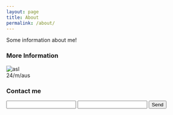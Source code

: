 ```yaml
---
layout: page
title: About
permalink: /about/
---
```


Some information about me!

### More Information

![asl](http://www.sherv.net/cm/page/hidden/msn/asl.gif)</br>
24/m/aus

### Contact me

<form action="https://formspree.io/jakesbits@gmail.com"
      method="POST">
    <input type="text" name="name">
    <input type="email" name="_replyto">
    <input type="text" name="_gotcha" style="display:none" />
    <input type="submit" value="Send">
</form> 
